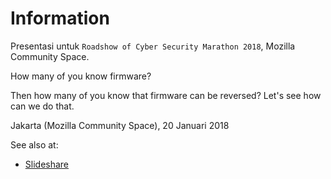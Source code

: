 # Information

Presentasi untuk `Roadshow of Cyber Security Marathon 2018`, Mozilla Community Space.

How many of you know firmware?

Then how many of you know that firmware can be reversed?
Let's see how can we do that. 

Jakarta (Mozilla Community Space), 20 Januari 2018

See also at:

- [Slideshare](https://www.slideshare.net/xathrya/firmware-reverse-engineering)